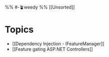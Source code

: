 %% #-🪴weedy %%
[[Unsorted]]
# Topics
- [[Dependency Injection - IFeatureManager]]
- [[Feature gating ASP.NET Controllers]]

